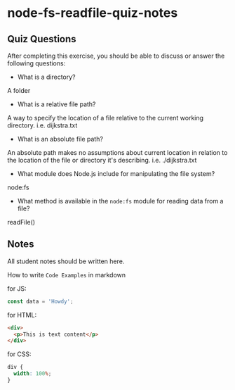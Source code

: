 # node-fs-readfile-quiz-notes

## Quiz Questions

After completing this exercise, you should be able to discuss or answer the following questions:

- What is a directory?

A folder

- What is a relative file path?

A way to specify the location of a file relative to the current working directory. i.e. dijkstra.txt

- What is an absolute file path?

An absolute path makes no assumptions about current location in relation to the location of the file or directory it's describing. i.e. ./dijkstra.txt

- What module does Node.js include for manipulating the file system?

node:fs

- What method is available in the `node:fs` module for reading data from a file?

readFile()

## Notes

All student notes should be written here.

How to write `Code Examples` in markdown

for JS:

```javascript
const data = 'Howdy';
```

for HTML:

```html
<div>
  <p>This is text content</p>
</div>
```

for CSS:

```css
div {
  width: 100%;
}
```
